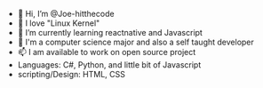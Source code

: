 - 👋 Hi, I’m @Joe-hitthecode
- 👀 I love "Linux Kernel" 
- 🌱 I’m currently learning reactnative and Javascript 
- 💞️ I'm a computer science major and also a self taught developer 
- 📫 I am available to work on open source project 
- Languages: C#, Python, and little bit of Javascript
- scripting/Design: HTML, CSS

<!---
Joe-hitthecode/Joe-hitthecode is a ✨ special ✨ repository because its `README.md` (this file) appears on your GitHub profile.
You can click the Preview link to take a look at your changes.
--->
